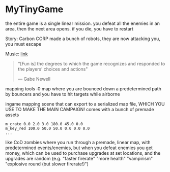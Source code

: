 # MyTinyGame

the entire game is a single linear mission. you defeat all the enemies in an area, then the next area opens. if you die, you have to restart

Story: Carbon CORP made a bunch of robots, they are now attacking you, you must escape

Music: [link](https://www.beepbox.co/#9n31sbk0l01e0nt2ma7g0oj07r1i0o231T0v3u00f31g82q00t9qwx10p723d13w8h4E112T5v5ua0f60m92hc1ea2k02f30req83431d37H_QiBy9asq99900h0E0T8v1u08f10l6qwF20p72da171d04x350W7E21217T2v4u15f10w4qw02d03w0E0b0000004xci50000000004h4h4h4h8Ogz918Ocz8Ocz8OhmlRpo4y8y8O8y8O95pnlBsp276CKCzN82hAqqlzHRQuzcCkQvdldcLhCnWlcKkxdjMaCzN82Jnh-fhWa2qfH9gjn__3TxAGpsF7x0LxZZvoW7wDwi7wBRyo90g6wjEujuqhxbTd7QK4ptdkptlkptlkhT5HUAEy-GGefRlgLsmnRl6KVIJGGVlkO9FPnIjhMrwOY1c09QWCz-nVt5ld7U-b9HZ1d7TAXtWB8XtC8tHmTLpeErImVdV6ZS-puZAXTr5KjuhkhUdlK5-llB5WCnHxwFEY2hAdWZdv-nVllm8kRo1IllRlllllmkM5tI10rRBRlllliadR5uWyLJin-swjPJd60kRVWxdiiCkDye8ObqkQrmPIi_8VDCu8Uz8GFVHpSegEVDCu8Uz8GFVH9kOyDyCz8klkFHOICyyxdijUjIkkQW55lf5pd52CnagCz8Ocz8OczAaaGWbaW4kp2icz8Ocz8Se80)

> "\[Fun is\] the degrees to which the game recognizes and responded to the players’ choices and actions"
>
> — Gabe Newell

mapping tools :0 map where you are bounced down a predetermined path by bouncers and you have to hit targets while airborne

ingame mapping scene that can export to a serialized map file, WHICH YOU USE TO MAKE THE MAIN CAMPAIGN! comes with a bunch of premade assets

```
m_crate 0.0 2.0 3.0 180.0 45.0 0.0
m_key_red 100.0 50.0 50.0 0.0 0.0 0.0
...
```

like CoD zombies where you run through a premade, linear map, with predetermined events/enemies, but when you defeat enemies you get money, which can be used to purchase upgrades at set locations, and the upgrades are random (e.g. "faster firerate" "more health" "vampirism" "explosive round (but slower firerate!)")